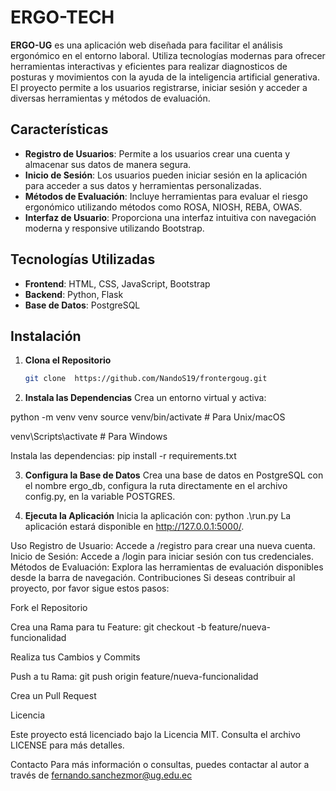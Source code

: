 # ERGO-TECH

**ERGO-UG** es una aplicación web diseñada para facilitar el análisis ergonómico en el entorno laboral. Utiliza tecnologías modernas para ofrecer herramientas interactivas y eficientes para realizar diagnosticos de posturas y movimientos con la ayuda de la inteligencia artificial generativa. El proyecto permite a los usuarios registrarse, iniciar sesión y acceder a diversas herramientas y métodos de evaluación.

## Características

- **Registro de Usuarios**: Permite a los usuarios crear una cuenta y almacenar sus datos de manera segura.
- **Inicio de Sesión**: Los usuarios pueden iniciar sesión en la aplicación para acceder a sus datos y herramientas personalizadas.
- **Métodos de Evaluación**: Incluye herramientas para evaluar el riesgo ergonómico utilizando métodos como ROSA, NIOSH, REBA, OWAS.
- **Interfaz de Usuario**: Proporciona una interfaz intuitiva con navegación moderna y responsive utilizando Bootstrap.

## Tecnologías Utilizadas

- **Frontend**: HTML, CSS, JavaScript, Bootstrap
- **Backend**: Python, Flask
- **Base de Datos**: PostgreSQL

## Instalación

1. **Clona el Repositorio**

   ```bash
   git clone  https://github.com/NandoS19/frontergoug.git
   

2. **Instala las Dependencias**
Crea un entorno virtual y activa:

python -m venv venv
source venv/bin/activate  # Para Unix/macOS

venv\Scripts\activate     # Para Windows

Instala las dependencias:
pip install -r requirements.txt

3. **Configura la Base de Datos**
Crea una base de datos en PostgreSQL con el nombre ergo_db, configura la ruta directamente en el archivo config.py, en la variable POSTGRES.

4. **Ejecuta la Aplicación**
Inicia la aplicación con:
python .\run.py
La aplicación estará disponible en http://127.0.0.1:5000/.

Uso
Registro de Usuario: Accede a /registro para crear una nueva cuenta.
Inicio de Sesión: Accede a /login para iniciar sesión con tus credenciales.
Métodos de Evaluación: Explora las herramientas de evaluación disponibles desde la barra de navegación.
Contribuciones
Si deseas contribuir al proyecto, por favor sigue estos pasos:

Fork el Repositorio

Crea una Rama para tu Feature: git checkout -b feature/nueva-funcionalidad

Realiza tus Cambios y Commits

Push a tu Rama: git push origin feature/nueva-funcionalidad

Crea un Pull Request

Licencia

Este proyecto está licenciado bajo la Licencia MIT. Consulta el archivo LICENSE para más detalles.

Contacto
Para más información o consultas, puedes contactar al autor a través de fernando.sanchezmor@ug.edu.ec
